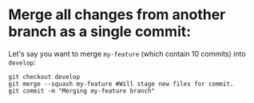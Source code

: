 # Merge all changes from another branch as a single commit:

Let's say you want to merge `my-feature` (which contain 10 commits) into `develop`:

    git checkout develop
    git merge --squash my-feature #Will stage new files for commit.
    git commit -m "Merging my-feature branch"
